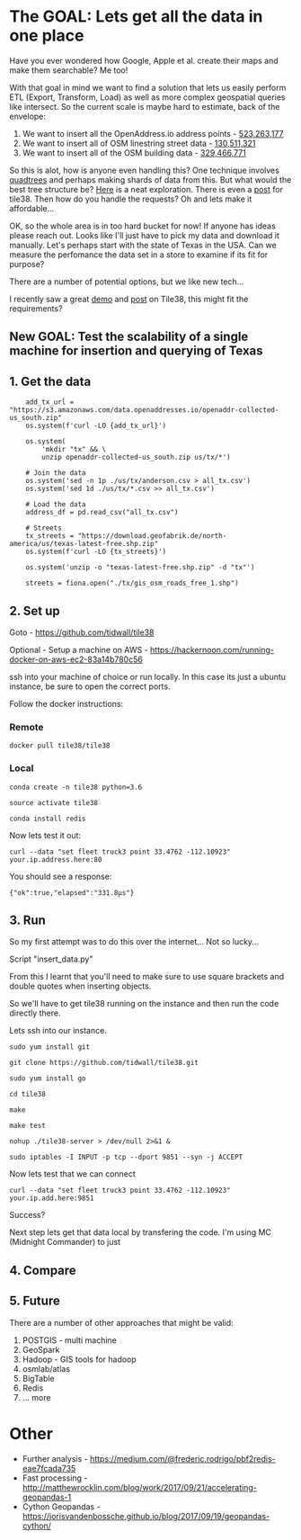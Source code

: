 # The GOAL: Lets get all the data in one place

Have you ever wondered how Google, Apple et al. create their maps and make them searchable? Me too!

With that goal in mind we want to find a solution that lets us easily perform ETL (Export, Transform, Load) as well as more complex geospatial queries like intersect. So the current scale is maybe hard to estimate, back of the envelope:

1. We want to insert all the OpenAddress.io address points - [523,263,177](http://results.openaddresses.io)
2. We want to insert all of OSM linestring street data - [130,511,321](https://wiki.openstreetmap.org/wiki/Key:highway)
3. We want to insert all of the OSM building data - [329,466,771](https://wiki.openstreetmap.org/wiki/Key:building)

So this is alot, how is anyone even handling this? One technique involves [quadtrees](https://people.cs.vt.edu/~shaffer/Papers/SamePR84.pdf) and perhaps making shards of data from this. But what would the best tree structure be? [Here](https://candu.github.io/blog/2013/02/21/quadtree-cartography/) is a neat exploration. There is even a [post](https://medium.com/@tidwall/faster-geospatial-queries-in-tile38-f771e2f6b1bd) for tile38. Then how do you handle the requests? Oh and lets make it affordable...

OK, so the whole area is in too hard bucket for now! If anyone has ideas please reach out. Looks like I'll just have to pick my data and download it manually. Let's perhaps start with the state of Texas in the USA. Can we measure the perfomance the data set in a store to examine if its fit for purpose?

There are a number of potential options, but we like new tech...

I recently saw a great [demo](https://geonames.tile38.com) and [post](https://medium.com/@s32x/mapping-11m-geonames-points-with-tile38-c9d326461b23) on Tile38, this might fit the requirements?

## New GOAL: Test the scalability of a single machine for insertion and querying of Texas

## 1. Get the data

```
    add_tx_url = "https://s3.amazonaws.com/data.openaddresses.io/openaddr-collected-us_south.zip"
    os.system(f'curl -LO {add_tx_url}')

    os.system(
        'mkdir "tx" && \
        unzip openaddr-collected-us_south.zip us/tx/*')

    # Join the data
    os.system('sed -n 1p ./us/tx/anderson.csv > all_tx.csv')
    os.system('sed 1d ./us/tx/*.csv >> all_tx.csv')

    # Load the data
    address_df = pd.read_csv("all_tx.csv")

    # Streets
    tx_streets = "https://download.geofabrik.de/north-america/us/texas-latest-free.shp.zip"
    os.system(f'curl -LO {tx_streets}')

    os.system('unzip -o "texas-latest-free.shp.zip" -d "tx"')

    streets = fiona.open("./tx/gis_osm_roads_free_1.shp")
```


## 2. Set up

Goto - https://github.com/tidwall/tile38

Optional - Setup a machine on AWS - https://hackernoon.com/running-docker-on-aws-ec2-83a14b780c56

ssh into your machine of choice or run locally. In this case its just a ubuntu instance, be sure to open the correct ports.

Follow the docker instructions:

### Remote

```docker pull tile38/tile38```

### Local

```conda create -n tile38 python=3.6```

```source activate tile38```

```conda install redis```

Now lets test it out:

```curl --data "set fleet truck3 point 33.4762 -112.10923" your.ip.address.here:80```

You should see a response:

```{"ok":true,"elapsed":"331.8µs"}```

## 3. Run

So my first attempt was to do this over the internet... Not so lucky...

Script "insert_data.py"

From this I learnt that you'll need to make sure to use square brackets and double quotes when inserting objects.

So we'll have to get tile38 running on the instance and then run the code directly there.

Lets ssh into our instance.

```
sudo yum install git

git clone https://github.com/tidwall/tile38.git

sudo yum install go

cd tile38

make

make test

nohup ./tile38-server > /dev/null 2>&1 &

sudo iptables -I INPUT -p tcp --dport 9851 --syn -j ACCEPT
```

Now lets test that we can connect

```
curl --data "set fleet truck3 point 33.4762 -112.10923" your.ip.add.here:9851
```

Success?

Next step lets get that data local by transfering the code. I'm using MC (Midnight Commander) to just


## 4. Compare

## 5. Future

There are a number of other approaches that might be valid:

1. POSTGIS - multi machine
2. GeoSpark
3. Hadoop - GIS tools for hadoop
4. osmlab/atlas
5. BigTable
6. Redis
7. ... more

# Other

- Further analysis - https://medium.com/@frederic.rodrigo/pbf2redis-eae7fcada735
- Fast processing - http://matthewrocklin.com/blog/work/2017/09/21/accelerating-geopandas-1
- Cython Geopandas - https://jorisvandenbossche.github.io/blog/2017/09/19/geopandas-cython/

